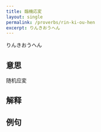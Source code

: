 ```yaml
---
title: 臨機応変
layout: single
permalink: /proverbs/rin-ki-ou-hen
excerpt: りんきおうへん
---
```


りんきおうへん

## 意思

随机应変

## 解释

## 例句

